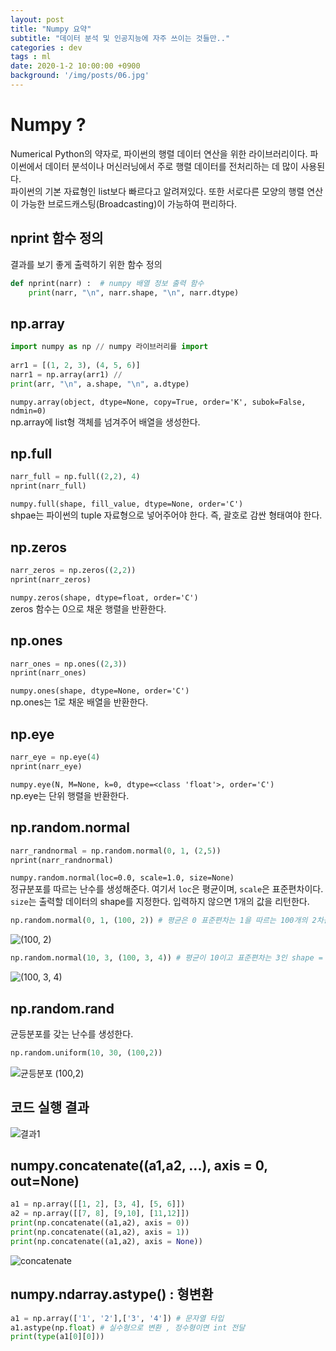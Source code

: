 ```yaml
---
layout: post
title: "Numpy 요약"
subtitle: "데이터 분석 및 인공지능에 자주 쓰이는 것들만.."
categories : dev
tags : ml
date: 2020-1-2 10:00:00 +0900
background: '/img/posts/06.jpg'
---
```


# Numpy ?
  Numerical Python의 약자로, 파이썬의 행렬 데이터 연산을 위한 라이브러리이다.
  파이썬에서 데이터 분석이나 머신러닝에서 주로 행렬 데이터를 전처리하는 데 많이 사용된다.  
  파이썬의 기본 자료형인 list보다 빠르다고 알려져있다. 또한 서로다른 모양의 행렬 연산이 가능한 브로드캐스팅(Broadcasting)이 가능하여 편리하다.


## nprint 함수 정의
결과를 보기 좋게 출력하기 위한 함수 정의
```python
def nprint(narr) :  # numpy 배열 정보 출력 함수
    print(narr, "\n", narr.shape, "\n", narr.dtype)
```

## np.array
``` python
import numpy as np // numpy 라이브러리를 import
    
arr1 = [(1, 2, 3), (4, 5, 6)]
narr1 = np.array(arr1) //
print(arr, "\n", a.shape, "\n", a.dtype)
```
`numpy.array(object, dtype=None, copy=True, order='K', subok=False, ndmin=0)`  
 np.array에 list형 객체를 넘겨주어 배열을 생성한다.


## np.full
```python
narr_full = np.full((2,2), 4)
nprint(narr_full)
```
`numpy.full(shape, fill_value, dtype=None, order='C')`  
 shpae는 파이썬의 tuple 자료형으로 넣어주어야 한다. 즉, 괄호로 감싼 형태여야 한다.


## np.zeros
```python
narr_zeros = np.zeros((2,2))
nprint(narr_zeros)
```
`numpy.zeros(shape, dtype=float, order='C')`  
 zeros 함수는 0으로 채운 행렬을 반환한다.

## np.ones
```python
narr_ones = np.ones((2,3))
nprint(narr_ones)
```
`numpy.ones(shape, dtype=None, order='C')`  
np.ones는 1로 채운 배열을 반환한다.


## np.eye
```python
narr_eye = np.eye(4)
nprint(narr_eye)
```
`numpy.eye(N, M=None, k=0, dtype=<class 'float'>, order='C')`  
np.eye는 단위 행렬을 반환한다.

## np.random.normal
```python
narr_randnormal = np.random.normal(0, 1, (2,5))
nprint(narr_randnormal)
```
`numpy.random.normal(loc=0.0, scale=1.0, size=None)`  
정규분포를 따르는 난수를 생성해준다. 여기서 `loc`은 평균이며, `scale`은 표준편차이다. `size`는 출력할 데이터의 shape를 지정한다. 입력하지 않으면 1개의 값을 리턴한다.

``` python
np.random.normal(0, 1, (100, 2)) # 평균은 0 표준편차는 1을 따르는 100개의 2차원 배열 생성
```
![(100, 2)](https://github.com/leeseho/leeseho.github.io/blob/master/_posts/images/2020-01-20-12-10-52.png?raw=true)


``` python
np.random.normal(10, 3, (100, 3, 4)) # 평균이 10이고 표준편차는 3인 shape = (100 * 3 * 4) 의 데이터 생성
```
![(100, 3, 4)](https://github.com/leeseho/leeseho.github.io/blob/master/_posts/images/2020-01-20-12-12-41.png?raw=true)

## np.random.rand
균등분포를 갖는 난수를 생성한다.
``` python
np.random.uniform(10, 30, (100,2))
```
![균등분포 (100,2)](https://github.com/leeseho/leeseho.github.io/blob/master/_posts/images/2020-01-20-12-15-05.png?raw=true)

## 코드 실행 결과
![결과1](../img/posts/2020-01-02-numpy/1_result.png)



## numpy.concatenate((a1,a2, ...), axis = 0, out=None)
``` python
a1 = np.array([[1, 2], [3, 4], [5, 6]])
a2 = np.array([[7, 8], [9,10], [11,12]])
print(np.concatenate((a1,a2), axis = 0))
print(np.concatenate((a1,a2), axis = 1))
print(np.concatenate((a1,a2), axis = None))
```
![concatenate](https://github.com/leeseho/leeseho.github.io/blob/master/_posts/images/2020-01-22-16-37-34.png?raw=true)




## numpy.ndarray.astype() : 형변환
``` python
a1 = np.array(['1', '2'],['3', '4']) # 문자열 타입
a1.astype(np.float) # 실수형으로 변환 , 정수형이면 int 전달
print(type(a1[0][0]))
```